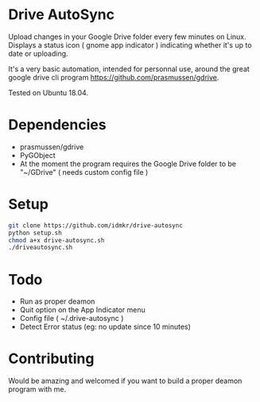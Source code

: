 # Drive AutoSync

Upload changes in your Google Drive folder every few minutes on Linux.
Displays a status icon ( gnome app indicator ) indicating whether it's up to date or uploading.

It's a very basic automation, intended for personnal use, around the great google drive cli program https://github.com/prasmussen/gdrive.

Tested on Ubuntu 18.04.

# Dependencies

- prasmussen/gdrive
- PyGObject 
- At the moment the program requires the Google Drive folder to be "~/GDrive" ( needs custom config file )

# Setup

```bash
git clone https://github.com/idmkr/drive-autosync
python setup.sh
chmod a+x drive-autosync.sh
./driveautosync.sh
```

# Todo

- Run as proper deamon
- Quit option on the App Indicator menu
- Config file ( ~/.drive-autosync )
- Detect Error status (eg: no update since 10 minutes)

# Contributing

Would be amazing and welcomed if you want to build a proper deamon program with me.